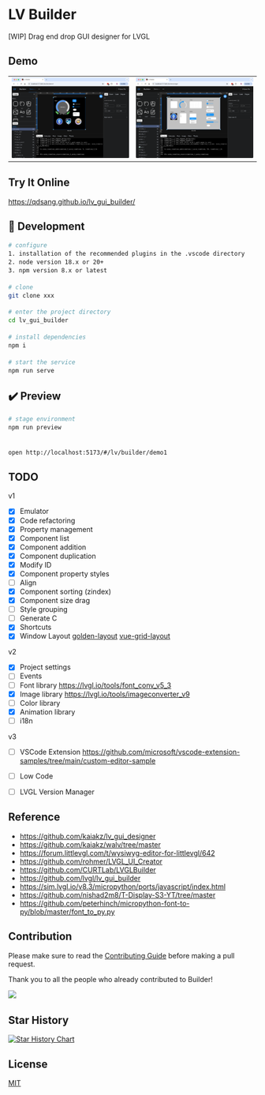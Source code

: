 # LV Builder
[WIP] Drag end drop GUI designer for LVGL

## Demo

<table>
<tr>
    <td><a href="https://qdsang.github.io/lv_gui_builder/#/lv/builder/demo1"><img src="./docs/preview.png" title="LV Builder Preview" /></a></td>
    <td><a href="https://qdsang.github.io/lv_gui_builder/#/lv/builder/widget"><img src="./docs/preview2.png" title="LV Builder Preview" /></a></td>
</tr>
</table>

## Try It Online

  https://qdsang.github.io/lv_gui_builder/



## 🚀 Development

```bash
# configure
1. installation of the recommended plugins in the .vscode directory
2. node version 18.x or 20+
3. npm version 8.x or latest

# clone
git clone xxx

# enter the project directory
cd lv_gui_builder

# install dependencies
npm i

# start the service
npm run serve
```

## ✔️ Preview

```bash
# stage environment
npm run preview


open http://localhost:5173/#/lv/builder/demo1
```



## TODO
v1  
- [x] Emulator
- [x] Code refactoring
- [x] Property management
- [x] Component list
- [x] Component addition
- [x] Component duplication
- [x] Modify ID
- [x] Component property styles
- [ ] Align
- [X] Component sorting (zindex)
- [X] Component size drag
- [ ] Style grouping
- [ ] Generate C
- [X] Shortcuts
- [X] Window Layout [golden-layout](https://golden-layout.com/) [vue-grid-layout](https://jbaysolutions.github.io/vue-grid-layout/guide/04-allow-ignore.html)

v2  
- [X] Project settings
- [ ] Events
- [ ] Font library https://lvgl.io/tools/font_conv_v5_3
- [X] Image library https://lvgl.io/tools/imageconverter_v9
- [ ] Color library
- [x] Animation library
- [ ] i18n

v3  
- [ ] VSCode Extension https://github.com/microsoft/vscode-extension-samples/tree/main/custom-editor-sample
- [ ] Low Code
- [ ] LVGL Version Manager


## Reference
- https://github.com/kaiakz/lv_gui_designer
- https://github.com/kaiakz/walv/tree/master
- https://forum.littlevgl.com/t/wysiwyg-editor-for-littlevgl/642
- https://github.com/rohmer/LVGL_UI_Creator
- https://github.com/CURTLab/LVGLBuilder
- https://github.com/lvgl/lv_gui_builder
- https://sim.lvgl.io/v8.3/micropython/ports/javascript/index.html
- https://github.com/nishad2m8/T-Display-S3-YT/tree/master
- https://github.com/peterhinch/micropython-font-to-py/blob/master/font_to_py.py


## Contribution

Please make sure to read the [Contributing Guide](https://github.com/vuejs/core/blob/main/.github/contributing.md) before making a pull request.

Thank you to all the people who already contributed to Builder!

<a href="https://github.com/qdsang/lv_gui_builder/graphs/contributors"><img src="https://contrib.rocks/image?repo=qdsang/lv_gui_builder" /></a>

## Star History

[![Star History Chart](https://api.star-history.com/svg?repos=qdsang/lv_gui_builder&type=Date)](https://star-history.com/#qdsang/lv_gui_builder&Date)


## License

[MIT](https://opensource.org/licenses/MIT)

